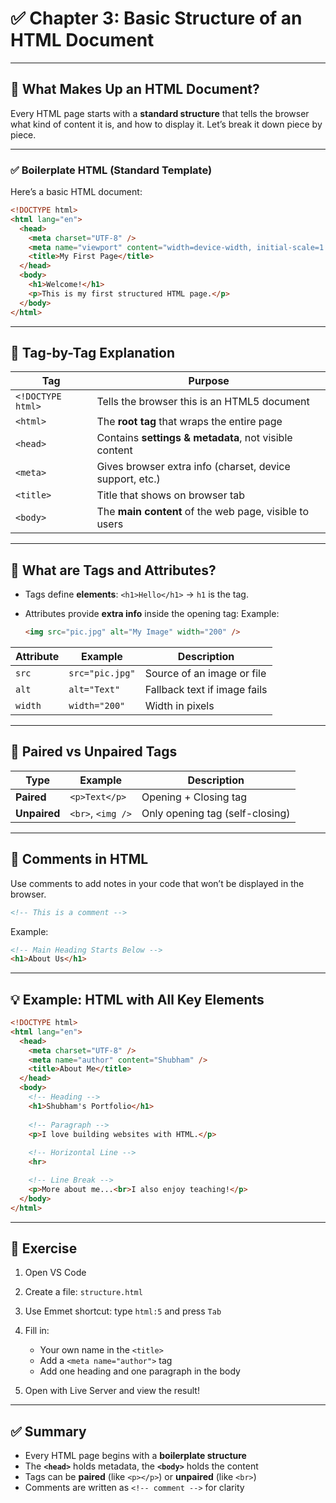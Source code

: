 # ✅ Chapter 3: Basic Structure of an HTML Document

---

## 📄 What Makes Up an HTML Document?

Every HTML page starts with a **standard structure** that tells the browser what kind of content it is, and how to display it.
Let’s break it down piece by piece.

---

### ✅ Boilerplate HTML (Standard Template)

Here’s a basic HTML document:

```html
<!DOCTYPE html>
<html lang="en">
  <head>
    <meta charset="UTF-8" />
    <meta name="viewport" content="width=device-width, initial-scale=1.0" />
    <title>My First Page</title>
  </head>
  <body>
    <h1>Welcome!</h1>
    <p>This is my first structured HTML page.</p>
  </body>
</html>
```

---

## 🧱 Tag-by-Tag Explanation

| Tag               | Purpose                                                  |
| ----------------- | -------------------------------------------------------- |
| `<!DOCTYPE html>` | Tells the browser this is an HTML5 document              |
| `<html>`          | The **root tag** that wraps the entire page              |
| `<head>`          | Contains **settings & metadata**, not visible content    |
| `<meta>`          | Gives browser extra info (charset, device support, etc.) |
| `<title>`         | Title that shows on browser tab                          |
| `<body>`          | The **main content** of the web page, visible to users   |

---

## 🧠 What are Tags and Attributes?

* Tags define **elements**:
  `<h1>Hello</h1>` → `h1` is the tag.

* Attributes provide **extra info** inside the opening tag:
  Example:

  ```html
  <img src="pic.jpg" alt="My Image" width="200" />
  ```

| Attribute | Example         | Description                  |
| --------- | --------------- | ---------------------------- |
| `src`     | `src="pic.jpg"` | Source of an image or file   |
| `alt`     | `alt="Text"`    | Fallback text if image fails |
| `width`   | `width="200"`   | Width in pixels              |

---

## 🔁 Paired vs Unpaired Tags

| Type         | Example           | Description                     |
| ------------ | ----------------- | ------------------------------- |
| **Paired**   | `<p>Text</p>`     | Opening + Closing tag           |
| **Unpaired** | `<br>`, `<img />` | Only opening tag (self-closing) |

---

## 💬 Comments in HTML

Use comments to add notes in your code that won’t be displayed in the browser.

```html
<!-- This is a comment -->
```

Example:

```html
<!-- Main Heading Starts Below -->
<h1>About Us</h1>
```

---

## 💡 Example: HTML with All Key Elements

```html
<!DOCTYPE html>
<html lang="en">
  <head>
    <meta charset="UTF-8" />
    <meta name="author" content="Shubham" />
    <title>About Me</title>
  </head>
  <body>
    <!-- Heading -->
    <h1>Shubham's Portfolio</h1>
    
    <!-- Paragraph -->
    <p>I love building websites with HTML.</p>
    
    <!-- Horizontal Line -->
    <hr>

    <!-- Line Break -->
    <p>More about me...<br>I also enjoy teaching!</p>
  </body>
</html>
```

---

## 🧪 Exercise

1. Open VS Code
2. Create a file: `structure.html`
3. Use Emmet shortcut: type `html:5` and press `Tab`
4. Fill in:

   * Your own name in the `<title>`
   * Add a `<meta name="author">` tag
   * Add one heading and one paragraph in the body
5. Open with Live Server and view the result!

---

## ✅ Summary

* Every HTML page begins with a **boilerplate structure**
* The **`<head>`** holds metadata, the **`<body>`** holds the content
* Tags can be **paired** (like `<p></p>`) or **unpaired** (like `<br>`)
* Comments are written as `<!-- comment -->` for clarity
